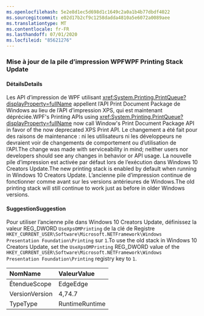```yaml
---
ms.openlocfilehash: 5e2e8d1ec5d698d1c1649c2a0a1b4b77dbdf4022
ms.sourcegitcommit: e02d17b2cf9c1258dadda4810a5e6072a0089aee
ms.translationtype: MT
ms.contentlocale: fr-FR
ms.lasthandoff: 07/01/2020
ms.locfileid: "85621276"
---
```

### <a name="wpf-printing-stack-update"></a><span data-ttu-id="7dbc8-101">Mise à jour de la pile d’impression WPF</span><span class="sxs-lookup"><span data-stu-id="7dbc8-101">WPF Printing Stack Update</span></span>

#### <a name="details"></a><span data-ttu-id="7dbc8-102">Détails</span><span class="sxs-lookup"><span data-stu-id="7dbc8-102">Details</span></span>

<span data-ttu-id="7dbc8-103">Les API d’impression de WPF utilisant <xref:System.Printing.PrintQueue?displayProperty=fullName> appellent l’API Print Document Package de Windows au lieu de l’API d’impression XPS, qui est maintenant dépréciée.</span><span class="sxs-lookup"><span data-stu-id="7dbc8-103">WPF's Printing APIs using <xref:System.Printing.PrintQueue?displayProperty=fullName> now call Window's Print Document Package API in favor of the now deprecated XPS Print API.</span></span> <span data-ttu-id="7dbc8-104">Le changement a été fait pour des raisons de maintenance : ni les utilisateurs ni les développeurs ne devraient voir de changements de comportement ou d’utilisation de l’API.</span><span class="sxs-lookup"><span data-stu-id="7dbc8-104">The change was made with serviceability in mind; neither users nor developers should see any changes in behavior or API usage.</span></span> <span data-ttu-id="7dbc8-105">La nouvelle pile d’impression est activée par défaut lors de l’exécution dans Windows 10 Creators Update.</span><span class="sxs-lookup"><span data-stu-id="7dbc8-105">The new printing stack is enabled by default when running in Windows 10 Creators Update.</span></span> <span data-ttu-id="7dbc8-106">L’ancienne pile d’impression continue de fonctionner comme avant sur les versions antérieures de Windows.</span><span class="sxs-lookup"><span data-stu-id="7dbc8-106">The old printing stack will still continue to work just as before in older Windows versions.</span></span>

#### <a name="suggestion"></a><span data-ttu-id="7dbc8-107">Suggestion</span><span class="sxs-lookup"><span data-stu-id="7dbc8-107">Suggestion</span></span>

<span data-ttu-id="7dbc8-108">Pour utiliser l’ancienne pile dans Windows 10 Creators Update, définissez la valeur REG_DWORD <code>UseXpsOMPrinting</code> de la clé de Registre <code>HKEY_CURRENT_USER\Software\Microsoft\.NETFramework\Windows Presentation Foundation\Printing</code> sur <code>1</code>.</span><span class="sxs-lookup"><span data-stu-id="7dbc8-108">To use the old stack in Windows 10 Creators Update, set the <code>UseXpsOMPrinting</code> REG_DWORD value of the <code>HKEY_CURRENT_USER\Software\Microsoft\.NETFramework\Windows Presentation Foundation\Printing</code> registry key to <code>1</code>.</span></span>

| <span data-ttu-id="7dbc8-109">Nom</span><span class="sxs-lookup"><span data-stu-id="7dbc8-109">Name</span></span>    | <span data-ttu-id="7dbc8-110">Valeur</span><span class="sxs-lookup"><span data-stu-id="7dbc8-110">Value</span></span>       |
|:--------|:------------|
| <span data-ttu-id="7dbc8-111">Étendue</span><span class="sxs-lookup"><span data-stu-id="7dbc8-111">Scope</span></span>   |<span data-ttu-id="7dbc8-112">Edge</span><span class="sxs-lookup"><span data-stu-id="7dbc8-112">Edge</span></span>|
|<span data-ttu-id="7dbc8-113">Version</span><span class="sxs-lookup"><span data-stu-id="7dbc8-113">Version</span></span>|<span data-ttu-id="7dbc8-114">4,7</span><span class="sxs-lookup"><span data-stu-id="7dbc8-114">4.7</span></span>|
|<span data-ttu-id="7dbc8-115">Type</span><span class="sxs-lookup"><span data-stu-id="7dbc8-115">Type</span></span>|<span data-ttu-id="7dbc8-116">Runtime</span><span class="sxs-lookup"><span data-stu-id="7dbc8-116">Runtime</span></span>|
